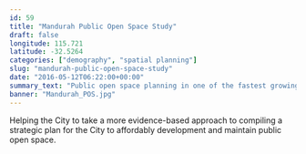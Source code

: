 ```yaml
---
id: 59
title: "Mandurah Public Open Space Study"
draft: false
longitude: 115.721
latitude: -32.5264
categories: ["demography", "spatial planning"]
slug: "mandurah-public-open-space-study"
date: "2016-05-12T06:22:00+00:00"
summary_text: "Public open space planning in one of the fastest growing municipalities in Australia"
banner: "Mandurah_POS.jpg"
---
```


Helping the City to take a more evidence-based approach to compiling a strategic plan for the City to affordably development and maintain public open space.&nbsp;
